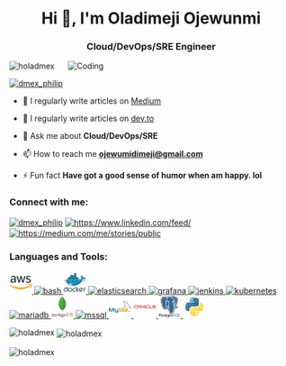 <h1 align="center">Hi 👋, I'm Oladimeji Ojewunmi</h1>
<h3 align="center">Cloud/DevOps/SRE Engineer</h3>
<img align="right" alt="Coding" width="400" src="https://encrypted-tbn0.gstatic.com/images?q=tbn:ANd9GcRJJmib_NM6aTaO8XiB2FAD7j7620N9ShLMrQhI7WywucVwOOgARp36SDRT94Rls5KiFcE&usqp=CAU">

<p align="left"> <img src="https://komarev.com/ghpvc/?username=holadmex&label=Profile%20views&color=0e75b6&style=flat" alt="holadmex" /> </p>

<p align="left"> <a href="https://twitter.com/dmex_philip" target="blank"><img src="https://img.shields.io/twitter/follow/dmex_philip?logo=twitter&style=for-the-badge" alt="dmex_philip" /></a> </p>

- 📝 I regularly write articles on [Medium](https://medium.com/@ojewumidimeji)
- 📝 I regularly write articles on [dev.to](https://dev.to/dimeji_ojewunmi_5e27256)

- 💬 Ask me about **Cloud/DevOps/SRE**

- 📫 How to reach me **ojewumidimeji@gmail.com**

- ⚡ Fun fact **Have got a good sense of humor when am happy. lol**

<h3 align="left">Connect with me:</h3>
<p align="left">
<a href="https://twitter.com/dmex_philip" target="blank"><img align="center" src="https://raw.githubusercontent.com/rahuldkjain/github-profile-readme-generator/master/src/images/icons/Social/twitter.svg" alt="dmex_philip" height="30" width="40" /></a>
<a href="https://linkedin.com/in/https://www.linkedin.com/feed/" target="blank"><img align="center" src="https://raw.githubusercontent.com/rahuldkjain/github-profile-readme-generator/master/src/images/icons/Social/linked-in-alt.svg" alt="https://www.linkedin.com/feed/" height="30" width="40" /></a>
<a href="https://medium.com/https://medium.com/me/stories/public" target="blank"><img align="center" src="https://raw.githubusercontent.com/rahuldkjain/github-profile-readme-generator/master/src/images/icons/Social/medium.svg" alt="https://medium.com/me/stories/public" height="30" width="40" /></a>
</p>

<h3 align="left">Languages and Tools:</h3>
<p align="left"> <a href="https://aws.amazon.com" target="_blank" rel="noreferrer"> <img src="https://raw.githubusercontent.com/devicons/devicon/master/icons/amazonwebservices/amazonwebservices-original-wordmark.svg" alt="aws" width="40" height="40"/> </a> <a href="https://www.gnu.org/software/bash/" target="_blank" rel="noreferrer"> <img src="https://www.vectorlogo.zone/logos/gnu_bash/gnu_bash-icon.svg" alt="bash" width="40" height="40"/> </a> <a href="https://www.docker.com/" target="_blank" rel="noreferrer"> <img src="https://raw.githubusercontent.com/devicons/devicon/master/icons/docker/docker-original-wordmark.svg" alt="docker" width="40" height="40"/> </a> <a href="https://www.elastic.co" target="_blank" rel="noreferrer"> <img src="https://www.vectorlogo.zone/logos/elastic/elastic-icon.svg" alt="elasticsearch" width="40" height="40"/> </a> <a href="https://grafana.com" target="_blank" rel="noreferrer"> <img src="https://www.vectorlogo.zone/logos/grafana/grafana-icon.svg" alt="grafana" width="40" height="40"/> </a> <a href="https://www.jenkins.io" target="_blank" rel="noreferrer"> <img src="https://www.vectorlogo.zone/logos/jenkins/jenkins-icon.svg" alt="jenkins" width="40" height="40"/> </a> <a href="https://kubernetes.io" target="_blank" rel="noreferrer"> <img src="https://www.vectorlogo.zone/logos/kubernetes/kubernetes-icon.svg" alt="kubernetes" width="40" height="40"/> </a> <a href="https://mariadb.org/" target="_blank" rel="noreferrer"> <img src="https://www.vectorlogo.zone/logos/mariadb/mariadb-icon.svg" alt="mariadb" width="40" height="40"/> </a> <a href="https://www.mongodb.com/" target="_blank" rel="noreferrer"> <img src="https://raw.githubusercontent.com/devicons/devicon/master/icons/mongodb/mongodb-original-wordmark.svg" alt="mongodb" width="40" height="40"/> </a> <a href="https://www.microsoft.com/en-us/sql-server" target="_blank" rel="noreferrer"> <img src="https://www.svgrepo.com/show/303229/microsoft-sql-server-logo.svg" alt="mssql" width="40" height="40"/> </a> <a href="https://www.mysql.com/" target="_blank" rel="noreferrer"> <img src="https://raw.githubusercontent.com/devicons/devicon/master/icons/mysql/mysql-original-wordmark.svg" alt="mysql" width="40" height="40"/> </a> <a href="https://www.oracle.com/" target="_blank" rel="noreferrer"> <img src="https://raw.githubusercontent.com/devicons/devicon/master/icons/oracle/oracle-original.svg" alt="oracle" width="40" height="40"/> </a> <a href="https://www.postgresql.org" target="_blank" rel="noreferrer"> <img src="https://raw.githubusercontent.com/devicons/devicon/master/icons/postgresql/postgresql-original-wordmark.svg" alt="postgresql" width="40" height="40"/> </a> <a href="https://www.python.org" target="_blank" rel="noreferrer"> <img src="https://raw.githubusercontent.com/devicons/devicon/master/icons/python/python-original.svg" alt="python" width="40" height="40"/> </a> </p>

<p><img align="left" src="https://github-readme-stats.vercel.app/api/top-langs?username=holadmex&show_icons=true&locale=en&layout=compact" alt="holadmex" /></p>

<p>&nbsp;<img align="center" src="https://github-readme-stats.vercel.app/api?username=holadmex&show_icons=true&locale=en" alt="holadmex" /></p>

<p><img align="center" src="https://github-readme-streak-stats.herokuapp.com/?user=holadmex&" alt="holadmex" /></p>
